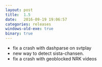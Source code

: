 ```yaml
---
layout: post
title:  1.5
date:   2016-09-19 19:06:57
categories: releases
windows-old-exe: true
binary: true
---
```


* fix a crash with dashparse on svtplay
* new way to detect sista-chansen.
* fix a crash with geoblocked NRK videos
